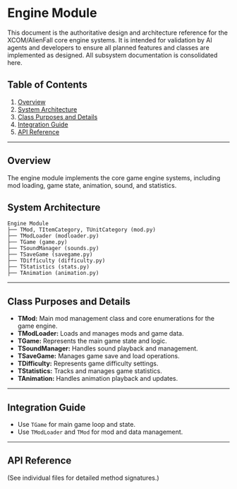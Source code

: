 # Engine Module

This document is the authoritative design and architecture reference for the XCOM/AlienFall core engine systems. It is intended for validation by AI agents and developers to ensure all planned features and classes are implemented as designed. All subsystem documentation is consolidated here.

## Table of Contents
1. [Overview](#overview)
2. [System Architecture](#system-architecture)
3. [Class Purposes and Details](#class-purposes-and-details)
4. [Integration Guide](#integration-guide)
5. [API Reference](#api-reference)

---

## Overview

The engine module implements the core game engine systems, including mod loading, game state, animation, sound, and statistics.

## System Architecture

```
Engine Module
├── TMod, TItemCategory, TUnitCategory (mod.py)
├── TModLoader (modloader.py)
├── TGame (game.py)
├── TSoundManager (sounds.py)
├── TSaveGame (savegame.py)
├── TDifficulty (difficulty.py)
├── TStatistics (stats.py)
├── TAnimation (animation.py)
```

---

## Class Purposes and Details

- **TMod:** Main mod management class and core enumerations for the game engine.
- **TModLoader:** Loads and manages mods and game data.
- **TGame:** Represents the main game state and logic.
- **TSoundManager:** Handles sound playback and management.
- **TSaveGame:** Manages game save and load operations.
- **TDifficulty:** Represents game difficulty settings.
- **TStatistics:** Tracks and manages game statistics.
- **TAnimation:** Handles animation playback and updates.

---

## Integration Guide

- Use `TGame` for main game loop and state.
- Use `TModLoader` and `TMod` for mod and data management.

---

## API Reference

(See individual files for detailed method signatures.)
